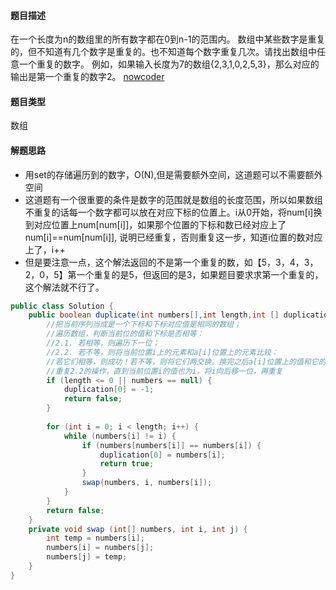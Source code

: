 #### 题目描述
在一个长度为n的数组里的所有数字都在0到n-1的范围内。 数组中某些数字是重复的，但不知道有几个数字是重复的。也不知道每个数字重复几次。请找出数组中任意一个重复的数字。 例如，如果输入长度为7的数组{2,3,1,0,2,5,3}，那么对应的输出是第一个重复的数字2。
[nowcoder](https://www.nowcoder.com/practice/623a5ac0ea5b4e5f95552655361ae0a8?tpId=13&tqId=11203&rp=1&ru=/ta/coding-interviews&qru=/ta/coding-interviews/question-ranking)
#### 题目类型
数组
#### 解题思路
- 用set的存储遍历到的数字，O(N),但是需要额外空间，这道题可以不需要额外空间
- 这道题有一个很重要的条件是数字的范围就是数组的长度范围，所以如果数组不重复的话每一个数字都可以放在对应下标的位置上。i从0开始，将num[i]换到对应位置上num[num[i]]，如果那个位置的下标和数已经对应上了num[i]==num[num[i]], 说明已经重复，否则重复这一步，知道i位置的数对应上了，i++
- 但是要注意一点，这个解法返回的不是第一个重复的数，如【5，3，4，3，2，0，5】第一个重复的是5，但返回的是3，如果题目要求求第一个重复的，这个解法就不行了。
```java
public class Solution {
    public boolean duplicate(int numbers[],int length,int [] duplication) {
        //把当前序列当成是一个下标和下标对应值是相同的数组；
        //遍历数组，判断当前位的值和下标是否相等： 
        //2.1. 若相等，则遍历下一位； 
        //2.2. 若不等，则将当前位置i上的元素和a[i]位置上的元素比较：
        //若它们相等，则成功！若不等，则将它们两交换。换完之后a[i]位置上的值和它的下标是对应的，但i位置上的元素和下标并不一定对应；
        //重复2.2的操作，直到当前位置i的值也为i，将i向后移一位，再重复
        if (length <= 0 || numbers == null) {
            duplication[0] = -1;
            return false;
        }
        
        for (int i = 0; i < length; i++) {
            while (numbers[i] != i) {
                if (numbers[numbers[i]] == numbers[i]) {
                    duplication[0] = numbers[i];
                    return true;
                } 
                swap(numbers, i, numbers[i]);
            } 
        }
        return false;
    }
    private void swap (int[] numbers, int i, int j) {
        int temp = numbers[i];
        numbers[i] = numbers[j];
        numbers[j] = temp;
    }
}
```
